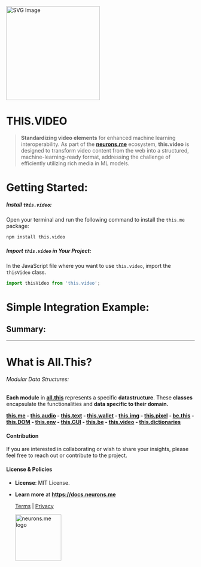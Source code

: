 <img src="https://docs.neurons.me/media/all-this/webP/this.video.webp" alt="SVG Image" width="250" height="250">

# THIS.VIDEO

> **Standardizing video elements** for enhanced machine learning interoperability. As part of the **[neurons.me](https://neurons.me)** ecosystem, **this.video** is designed to transform video content from the web into a structured, machine-learning-ready format, addressing the challenge of efficiently utilizing rich media in ML models. 

# Getting Started:

##### **Install `this.video`:**
Open your terminal and run the following command to install the `this.me` package:

```bash
npm install this.video
```

##### **Import `this.video` in Your Project:**
In the JavaScript file where you want to use `this.video`, import the `thisVideo` class.

```js
import thisVideo from 'this.video';
```

# Simple Integration Example:

## Summary:

----------

# What is All.This?

###### Modular Data Structures:

**Each module** in **[all.this](https://neurons.me/all-this)** represents a specific **datastructure**. These **classes** encapsulate the functionalities and **data specific to their domain.**

**[this.me](https://docs.neurons.me/this.me/index.html)  - [this.audio](https://docs.neurons.me/this.audio/index.html) - [this.text](https://docs.neurons.me/this.text/index.html) - [this.wallet](https://docs.neurons.me/this.wallet/index.html) - [this.img](https://docs.neurons.me/this.img/index.html) - [this.pixel](https://docs.neurons.me/this.pixel/index.html) - [be.this](https://docs.neurons.me/be.this/index.html) - [this.DOM](https://docs.neurons.me/this.DOM/index.html) - [this.env](https://docs.neurons.me/this.env/index.html) - [this.GUI](https://docs.neurons.me/this.GUI/index.html) - [this.be](https://docs.neurons.me/this.be/index.html) - [this.video](https://docs.neurons.me/this.video/index.html) - [this.dictionaries](https://docs.neurons.me/this.dictionaries/index.html)** 

#### Contribution
If you are interested in collaborating or wish to share your insights, please feel free to reach out or contribute to the project.

#### License & Policies
- **License**: MIT License.
- **Learn more** at **https://docs.neurons.me**

  [Terms](https://docs.neurons.me/terms-and-conditions) | [Privacy](https://docs.neurons.me/privacy-policy)

  <img src="https://docs.neurons.me/neurons.me.webp" alt="neurons.me logo" width="123" height="123">
